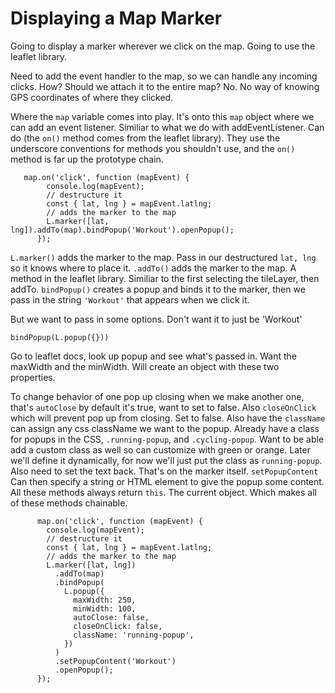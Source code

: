 # Displaying a Map Marker

Going to display a marker wherever we click on the map. Going to use the leaflet library.

Need to add the event handler to the map, so we can handle any incoming clicks. How? Should we attach it to the entire map? No. No way of knowing GPS coordinates of where they clicked.

Where the `map` variable comes into play. It's onto this `map` object where we can add an event listener. Similiar to what we do with addEventListener. Can do (the `on()` method comes from the leaflet library). They use the underscore conventions for methods you shouldn't use, and the `on()` method is far up the prototype chain.

```
   map.on('click', function (mapEvent) {
        console.log(mapEvent);
        // destructure it
        const { lat, lng } = mapEvent.latlng;
        // adds the marker to the map
        L.marker([lat, lng]).addTo(map).bindPopup('Workout').openPopup();
      });
```

`L.marker()` adds the marker to the map. Pass in our destructured `lat, lng` so it knows where to place it. `.addTo()` adds the marker to the map. A method in the leaflet library. Similiar to the first selecting the tileLayer, then addTo. `bindPopup()` creates a popup and binds it to the marker, then we pass in the string `'Workout'` that appears when we click it.

But we want to pass in some options. Don't want it to just be 'Workout'

`bindPopup(L.popup({}))`

Go to leaflet docs, look up popup and see what's passed in. Want the maxWidth and the minWidth. Will create an object with these two properties.

To change behavior of one pop up closing when we make another one, that's `autoClose` by default it's true, want to set to false. Also `closeOnClick` which will prevent pop up from closing. Set to false. Also have the `className` can assign any css className we want to the popup. Already have a class for popups in the CSS, `.running-popup`, and `.cycling-popup`. Want to be able add a custom class as well so can customize with green or orange. Later we'll define it dynamically, for now we'll just put the class as `running-popup`. Also need to set the text back. That's on the marker itself. `setPopupContent` Can then specify a string or HTML element to give the popup some content. All these methods always return `this`. The current object. Which makes all of these methods chainable.

```
      map.on('click', function (mapEvent) {
        console.log(mapEvent);
        // destructure it
        const { lat, lng } = mapEvent.latlng;
        // adds the marker to the map
        L.marker([lat, lng])
          .addTo(map)
          .bindPopup(
            L.popup({
              maxWidth: 250,
              minWidth: 100,
              autoClose: false,
              closeOnClick: false,
              className: 'running-popup',
            })
          )
          .setPopupContent('Workout')
          .openPopup();
      });
```
